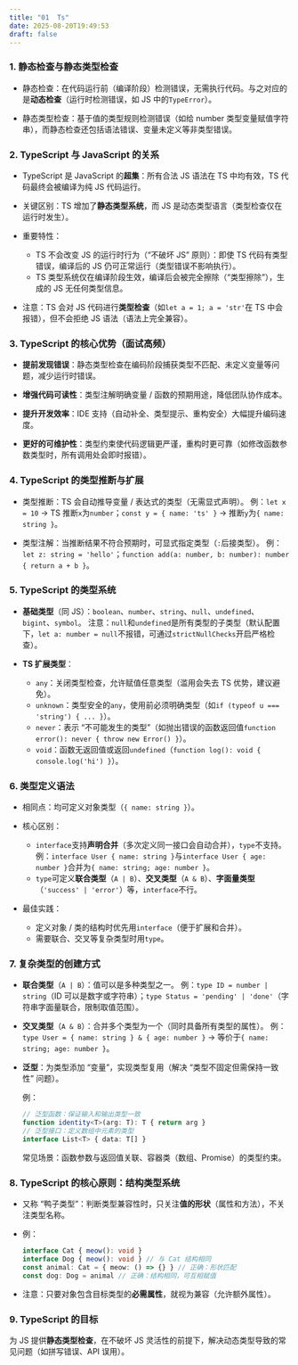 ```yaml
---
title: "01  Ts"
date: 2025-08-20T19:49:53
draft: false
---
```


### 1. **静态检查与静态类型检查**

- 静态检查：在代码运行前（编译阶段）检测错误，无需执行代码。与之对应的是**动态检查**（运行时检测错误，如 JS 中的`TypeError`）。

- 静态类型检查：基于值的类型规则检测错误（如给 number 类型变量赋值字符串），而静态检查还包括语法错误、变量未定义等非类型错误。

### 2. **TypeScript 与 JavaScript 的关系**

- TypeScript 是 JavaScript 的**超集**：所有合法 JS 语法在 TS 中均有效，TS 代码最终会被编译为纯 JS 代码运行。

- 关键区别：TS 增加了**静态类型系统**，而 JS 是动态类型语言（类型检查仅在运行时发生）。
- 重要特性：
  - TS 不会改变 JS 的运行时行为（“不破坏 JS” 原则）：即使 TS 代码有类型错误，编译后的 JS 仍可正常运行（类型错误不影响执行）。
  - TS 类型系统仅在编译阶段生效，编译后会被完全擦除（“类型擦除”），生成的 JS 无任何类型信息。
- 注意：TS 会对 JS 代码进行**类型检查**（如`let a = 1; a = 'str'`在 TS 中会报错），但不会拒绝 JS 语法（语法上完全兼容）。

### 3. **TypeScript 的核心优势（面试高频）**

- **提前发现错误**：静态类型检查在编码阶段捕获类型不匹配、未定义变量等问题，减少运行时错误。

- **增强代码可读性**：类型注解明确变量 / 函数的预期用途，降低团队协作成本。
- **提升开发效率**：IDE 支持（自动补全、类型提示、重构安全）大幅提升编码速度。
- **更好的可维护性**：类型约束使代码逻辑更严谨，重构时更可靠（如修改函数参数类型时，所有调用处会即时报错）。

### 4. **TypeScript 的类型推断与扩展**

- 类型推断：TS 会自动推导变量 / 表达式的类型（无需显式声明）。
  例：`let x = 10` → TS 推断`x`为`number`；`const y = { name: 'ts' }` → 推断`y`为`{ name: string }`。

- 类型注解：当推断结果不符合预期时，可显式指定类型（`:`后接类型）。
  例：`let z: string = 'hello'`；`function add(a: number, b: number): number { return a + b }`。

### 5. **TypeScript 的类型系统**

- **基础类型**（同 JS）：`boolean`、`number`、`string`、`null`、`undefined`、`bigint`、`symbol`。
  注意：`null`和`undefined`是所有类型的子类型（默认配置下，`let a: number = null`不报错，可通过`strictNullChecks`开启严格检查）。

- **TS 扩展类型**：
  - `any`：关闭类型检查，允许赋值任意类型（滥用会失去 TS 优势，建议避免）。
  - `unknown`：类型安全的`any`，使用前必须明确类型（如`if (typeof u === 'string') { ... }`）。
  - `never`：表示 “不可能发生的类型”（如抛出错误的函数返回值`function error(): never { throw new Error() }`）。
  - `void`：函数无返回值或返回`undefined`（`function log(): void { console.log('hi') }`）。

### 6. **类型定义语法**

- 相同点：均可定义对象类型（`{ name: string }`）。

- 核心区别：
  - `interface`支持**声明合并**（多次定义同一接口会自动合并），`type`不支持。
    例：`interface User { name: string }`与`interface User { age: number }`合并为`{ name: string; age: number }`。
  - `type`可定义**联合类型**（`A | B`）、**交叉类型**（`A & B`）、**字面量类型**（`'success' | 'error'`）等，`interface`不行。
- 最佳实践：
  - 定义对象 / 类的结构时优先用`interface`（便于扩展和合并）。
  - 需要联合、交叉等复杂类型时用`type`。

### 7. **复杂类型的创建方式**

- **联合类型**（`A | B`）：值可以是多种类型之一。
  例：`type ID = number | string`（ID 可以是数字或字符串）；`type Status = 'pending' | 'done'`（字符串字面量联合，限制取值范围）。

- **交叉类型**（`A & B`）：合并多个类型为一个（同时具备所有类型的属性）。
  例：`type User = { name: string } & { age: number }` → 等价于`{ name: string; age: number }`。

- **泛型**：为类型添加 “变量”，实现类型复用（解决 “类型不固定但需保持一致性” 问题）。

  例：

  ```typescript
  // 泛型函数：保证输入和输出类型一致
  function identity<T>(arg: T): T { return arg }
  // 泛型接口：定义数组中元素的类型
  interface List<T> { data: T[] }
  ```

  常见场景：函数参数与返回值关联、容器类（数组、Promise）的类型约束。

### 8. **TypeScript 的核心原则：结构类型系统**

- 又称 “鸭子类型”：判断类型兼容性时，只关注**值的形状**（属性和方法），不关注类型名称。

- 例：

  ```typescript
  interface Cat { meow(): void }
  interface Dog { meow(): void } // 与 Cat 结构相同
  const animal: Cat = { meow: () => {} } // 正确：形状匹配
  const dog: Dog = animal // 正确：结构相同，可互相赋值
  ```

- 注意：只要对象包含目标类型的**必需属性**，就视为兼容（允许额外属性）。

### 9. **TypeScript 的目标**

为 JS 提供**静态类型检查**，在不破坏 JS 灵活性的前提下，解决动态类型导致的常见问题（如拼写错误、API 误用）。